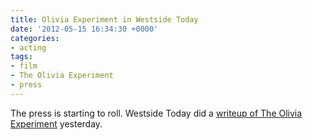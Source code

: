 ```yaml
---
title: Olivia Experiment in Westside Today
date: '2012-05-15 16:34:30 +0000'
categories:
- acting
tags:
- film
- The Olivia Experiment
- press
---
```

The press is starting to roll. Westside Today did a [writeup of The Olivia
Experiment](http://www.westsidetoday.com/n7290/-the-olivia-experiment.html)
yesterday.

